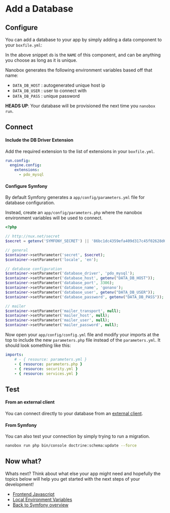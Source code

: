 # Add a Database

## Configure
You can add a database to your app by simply adding a data component to your `boxfile.yml`:

<div class="meta" data-class="snippet" data-optional-components="mysql,postgres" ></div>

In the above snippet `db` is the `NAME` of this component, and can be anything you choose as long as it is unique.

Nanobox generates the following environment variables based off that name:

* `DATA_DB_HOST` : autogenerated unique host ip
* `DATA_DB_USER` : user to connect with
* `DATA_DB_PASS` : unique password

**HEADS UP**: Your database will be provisioned the next time you `nanobox run`.

## Connect

#### Include the DB Driver Extension
Add the required extension to the list of extensions in your `boxfile.yml`.

```yaml
run.config:
  engine.config:
    extensions:
      - pdo_mysql
```

#### Configure Symfony

By default Symfony generates a `app/config/parameters.yml` file for database configuration.

Instead, create an `app/config/parameters.php` where the nanobox environment variables will be used to connect.

<div class="meta" data-class="configFile" data-run="app/config/parameters.php"></div>

```php
<?php

// http://nux.net/secret
$secret = getenv('SYMFONY_SECRET') || '86bc1dc4359efa409d317c45f02628d6946c767c';

// general
$container->setParameter('secret', $secret);
$container->setParameter('locale', 'en');

// database configuration
$container->setParameter('database_driver', 'pdo_mysql');
$container->setParameter('database_host', getenv("DATA_DB_HOST"));
$container->setParameter('database_port', 3306);
$container->setParameter('database_name', 'gonano');
$container->setParameter('database_user', getenv("DATA_DB_USER"));
$container->setParameter('database_password', getenv("DATA_DB_PASS"));

// mailer
$container->setParameter('mailer_transport', null);
$container->setParameter('mailer_host', null);
$container->setParameter('mailer_user', null);
$container->setParameter('mailer_password', null);
```

Now open your `app/config/config.yml` file and modify your imports at the top to include the new `parameters.php` file instead of the `parameters.yml`. It should look something like this:

```yaml
imports:
    # - { resource: parameters.yml }
    - { resource: parameters.php }
    - { resource: security.yml }
    - { resource: services.yml }
```

## Test

#### From an external client
You can connect directly to your database from an <a href="https://docs.nanobox.io/data-management/managing-local-data/" target="\_blank">external client</a>.

#### From Symfony
You can also test your connection by simply trying to run a migration.

```bash
nanobox run php bin/console doctrine:schema:update --force
```

## Now what?
Whats next? Think about what else your app might need and hopefully the topics below will help you get started with the next steps of your development!

* [Frontend Javascript](/php/symfony/frontend-javascript)
* [Local Environment Variables](/php/symfony/local-evars)
* [Back to Symfony overview](/php/symfony)
